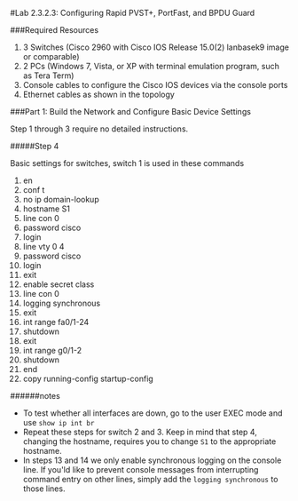 #Lab 2.3.2.3: Configuring Rapid PVST+, PortFast, and BPDU Guard

###Required Resources
1. 3 Switches (Cisco 2960 with Cisco IOS Release 15.0(2) lanbasek9 image or comparable)
2. 2 PCs (Windows 7, Vista, or XP with terminal emulation program, such as Tera Term)
3. Console cables to configure the Cisco IOS devices via the console ports
4. Ethernet cables as shown in the topology

###Part 1: Build the Network and Configure Basic Device Settings

Step 1 through 3 require no detailed instructions.

#####Step 4

Basic settings for switches, switch 1 is used in these commands

1. en
2. conf t
3. no ip domain-lookup
4. hostname S1
5. line con 0
6. password cisco
7. login
8. line vty 0 4
9. password cisco 
10. login
11. exit
12. enable secret class
13. line con 0
14. logging synchronous
15. exit
16. int range fa0/1-24
17. shutdown
18. exit
19. int range g0/1-2
20. shutdown
21. end
22. copy running-config startup-config

######notes
* To test whether all interfaces are down, go to the user EXEC mode and use `show ip int br`
* Repeat these steps for switch 2 and 3. Keep in mind that step 4, changing the hostname, requires you to change `S1` to the appropriate hostname. 
* In steps 13 and 14 we only enable synchronous logging on the console line. If you'ld like to prevent console messages from interrupting command entry on other lines, simply add the `logging synchronous` to those lines.